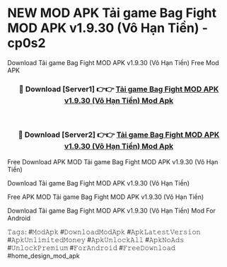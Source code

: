 # NEW MOD APK Tải game Bag Fight MOD APK v1.9.30 (Vô Hạn Tiền) - cp0s2
Download Tải game Bag Fight MOD APK v1.9.30 (Vô Hạn Tiền) Free Mod APK

<div align="center">
<h3>🔴 Download [Server1] 👉👉 <a href="https://apk-comot.site?title=Tải_game_Bag_Fight_MOD_APK_v1.9.30_(Vô_Hạn_Tiền)">Tải game Bag Fight MOD APK v1.9.30 (Vô Hạn Tiền) Mod Apk</a></h3><br>

<h3>🔴 Download [Server2] 👉👉 <a href="https://apk-comot.site?title=Tải_game_Bag_Fight_MOD_APK_v1.9.30_(Vô_Hạn_Tiền)">Tải game Bag Fight MOD APK v1.9.30 (Vô Hạn Tiền) Mod Apk</a></h3>
</div>


Free Download APK MOD Tải game Bag Fight MOD APK v1.9.30 (Vô Hạn Tiền)

Download Tải game Bag Fight MOD APK v1.9.30 (Vô Hạn Tiền) 

Free APK MOD Tải game Bag Fight MOD APK v1.9.30 (Vô Hạn Tiền) 

Download Tải game Bag Fight MOD APK v1.9.30 (Vô Hạn Tiền) Mod For Android

𝚃𝚊𝚐𝚜: #𝙼𝚘𝚍𝙰𝚙𝚔 #𝙳𝚘𝚠𝚗𝚕𝚘𝚊𝚍𝙼𝚘𝚍𝙰𝚙𝚔 #𝙰𝚙𝚔𝙻𝚊𝚝𝚎𝚜𝚝𝚅𝚎𝚛𝚜𝚒𝚘𝚗 #𝙰𝚙𝚔𝚄𝚗𝚕𝚒𝚖𝚒𝚝𝚎𝚍𝙼𝚘𝚗𝚎𝚢 #𝙰𝚙𝚔𝚄𝚗𝚕𝚘𝚌𝚔𝙰𝚕𝚕 #𝙰𝚙𝚔𝙽𝚘𝙰𝚍𝚜 #𝚄𝚗𝚕𝚘𝚌𝚔𝙿𝚛𝚎𝚖𝚒𝚞𝚖 #𝙵𝚘𝚛𝙰𝚗𝚍𝚛𝚘𝚒𝚍 #𝙵𝚛𝚎𝚎𝙳𝚘𝚠𝚗𝚕𝚘𝚊𝚍 #home_design_mod_apk